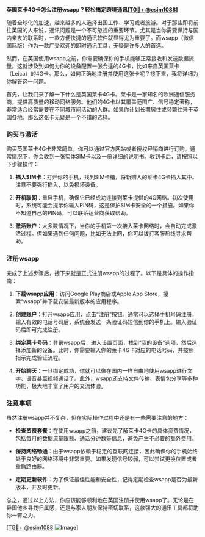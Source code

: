 **英国莱卡4G卡怎么注册wsapp？轻松搞定跨境通讯[[TG💪+ @esim1088](https://t.me/s/esim1088)]**

随着全球化的加速，越来越多的人选择出国工作、学习或者旅游。对于那些即将前往英国的人来说，通讯问题是一个不可忽视的重要环节。尤其是当你需要保持与国内亲友的联系时，一款方便快捷的通讯软件就显得尤为重要了。而wsapp（微信国际版）作为一款广受欢迎的即时通讯工具，无疑是许多人的首选。

然而，在英国使用wsapp之前，你需要确保你的手机能够正常接收和发送数据流量。这就涉及到如何为你的设备配置一张合适的4G卡，比如来自英国莱卡（Leica）的4G卡。那么，如何正确地注册并使用这张卡呢？接下来，我将详细为你解答这一问题。

首先，让我们来了解一下什么是英国莱卡4G卡。莱卡是一家知名的欧洲通信服务商，提供高质量的移动网络服务。他们的4G卡以其覆盖范围广、信号稳定著称，非常适合经常需要在不同城市间活动的人群。如果你计划长期居住或频繁往来于英国各地，那么这张卡无疑是一个不错的选择。

### 购买与激活

购买英国莱卡4G卡非常简单。你可以通过官方网站或者授权经销商进行订购。通常情况下，你会收到一张实体SIM卡以及一份详细的说明书。收到卡后，请按照以下步骤操作：

1. **插入SIM卡**：打开你的手机，找到SIM卡槽，将新购入的莱卡4G卡插入其中。注意不要强行插入，以免损坏设备。
   
2. **开机联网**：重启手机，确保它已经成功连接到莱卡提供的4G网络。初次使用时，系统可能会提示你输入PIN码，这是保护SIM卡安全的一个措施。如果你不知道自己的PIN码，可以联系运营商获取帮助。

3. **激活账户**：大多数情况下，当你的手机第一次接入莱卡网络时，会自动完成激活过程。但如果遇到任何问题，比如无法上网，你可以拨打客服热线寻求帮助。

### 注册wsapp

完成了上述步骤后，接下来就是正式注册wsapp的过程了。以下是具体的操作指南：

1. **下载wsapp应用**：访问Google Play商店或Apple App Store，搜索“wsapp”并下载安装最新版本的应用程序。

2. **创建账户**：打开wsapp应用，点击“注册”按钮。通常可以选择手机号码注册，输入有效的电话号码后，系统会发送一条验证码短信到你的手机上。输入验证码后即可完成注册。

3. **绑定莱卡号码**：登录wsapp后，进入设置页面，找到“我的设备”选项，然后选择添加新的设备。此时，你需要输入你的莱卡4G卡对应的电话号码，并按照指示完成验证流程。

4. **开始聊天**：一旦绑定成功，你就可以像在国内一样自由地使用wsapp进行文字、语音甚至视频通话了。此外，wsapp还支持文件传输、表情包分享等多种功能，极大地丰富了用户的交流体验。

### 注意事项

虽然注册wsapp并不复杂，但在实际操作过程中还是有一些需要注意的地方：

- **检查资费套餐**：在使用wsapp之前，建议先了解莱卡4G卡的具体资费情况，包括每月的数据流量限额、通话分钟数等信息，避免产生不必要的额外费用。
  
- **保持网络畅通**：由于wsapp依赖于稳定的互联网连接，因此确保你的手机始终处于良好的网络环境中非常重要。如果发现信号较弱，可以尝试更换位置或者重启路由器。

- **定期更新软件**：为了保证最佳性能和安全性，记得定期检查wsapp是否为最新版本，并及时更新。

总之，通过以上方法，你应该能够顺利地在英国注册并使用wsapp了。无论是在异国他乡寻找归属感，还是与家人朋友保持密切联系，这款强大的通讯工具都将助你一臂之力。

[[TG💪+ @esim1088](https://t.me/s/esim1088) ![Image](https://i.postimg.cc/4NQfJmqS/Snipaste-2025-05-13-00-14-12.png)]